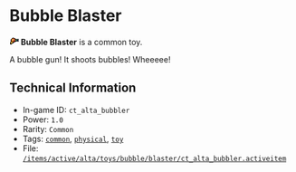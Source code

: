 # Bubble Blaster

<img src="https://raw.githubusercontent.com/Ceterai/Enternia/main/items/active/alta/toys/bubble/blaster/icon.png" alt="Bubble Blaster icon" loading="lazy" height="16px" width="auto" /> **Bubble Blaster** is a common toy.

A bubble gun! It shoots bubbles! Wheeeee!

## Technical Information

- In-game ID: `ct_alta_bubbler`
- Power: `1.0`
- Rarity: `Common`
- Tags: [`common`](https://ceterai.github.io/MyEnternia/Wiki/Tags/Common), [`physical`](https://ceterai.github.io/MyEnternia/Wiki/Tags/Physical), [`toy`](https://ceterai.github.io/MyEnternia/Wiki/Tags/Toy)
- File: [`/items/active/alta/toys/bubble/blaster/ct_alta_bubbler.activeitem`](https://github.com/Ceterai/Enternia/blob/main/items/active/alta/toys/bubble/blaster/ct_alta_bubbler.activeitem)
